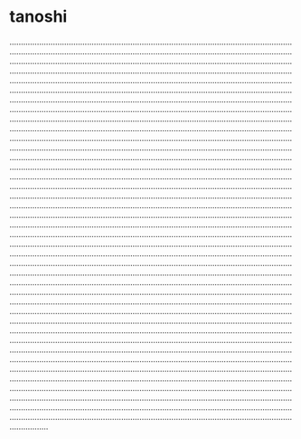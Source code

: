 # tanoshi

.................................................................................................................................................................................................................................................................................................................................................................................................................................................................................................................................................................................................................................................................................................................................................................................................................................................................................................................................................................................................................................................................................................................................................................................................................................................................................................................................................................................................................................................................................................................................................................................................................................................................................................................................................................................................................................................................................................................................................................................................................................................................................................................................................................................................................................................................................................................................................................................................................................................................................................................................................................................................................................................................................................................................................................................................................................................................................................................................................................................................................................................................................................................................................................................................................................................................................................................................................................................................................................................................................................................................................................................................................................................................................................................................................................................................................................................................................................................................................................................................................................................................................................................................................................................................................................................................................................................................................................................................................................................................................................................................................................................................................................................................................................................................................................................................................................................................................................................................................................................................................................................................................................................................................................................